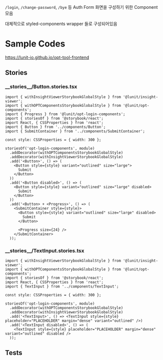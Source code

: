 `/login`, `/change-password`, `/bye` 등 Auth Form 화면을 구성하기 위한 Component 모음

대체적으로 styled-components wrapper 들로 구성되어있음

# Sample Codes

<https://lunit-io.github.io/opt-tool-frontend>

## Stories

<!-- import **/*.stories.{ts,tsx} --title-tag h3 -->

### \_\_stories\_\_/Button.stories.tsx

```tsx
import { withInsightViewerStorybookGlobalStyle } from '@lunit/insight-viewer';
import { withOPTComponentsStorybookGlobalStyle } from '@lunit/opt-components';
import { Progress } from '@lunit/opt-login-components';
import { storiesOf } from '@storybook/react';
import React, { CSSProperties } from 'react';
import { Button } from '../components/Button';
import { SubmitContainer } from '../components/SubmitContainer';

const style: CSSProperties = { width: 300 };

storiesOf('opt-login-components', module)
  .addDecorator(withOPTComponentsStorybookGlobalStyle)
  .addDecorator(withInsightViewerStorybookGlobalStyle)
  .add('<Button>', () => (
    <Button style={style} variant="outlined" size="large">
      Submit
    </Button>
  ))
  .add('<Button disabled>', () => (
    <Button style={style} variant="outlined" size="large" disabled>
      Submit
    </Button>
  ))
  .add('<Button> + <Progress>', () => (
    <SubmitContainer style={style}>
      <Button style={style} variant="outlined" size="large" disabled>
        Submit
      </Button>

      <Progress size={24} />
    </SubmitContainer>
  ));
```

### \_\_stories\_\_/TextInput.stories.tsx

```tsx
import { withInsightViewerStorybookGlobalStyle } from '@lunit/insight-viewer';
import { withOPTComponentsStorybookGlobalStyle } from '@lunit/opt-components';
import { storiesOf } from '@storybook/react';
import React, { CSSProperties } from 'react';
import { TextInput } from '../components/TextInput';

const style: CSSProperties = { width: 300 };

storiesOf('opt-login-components', module)
  .addDecorator(withOPTComponentsStorybookGlobalStyle)
  .addDecorator(withInsightViewerStorybookGlobalStyle)
  .add('<TextInput>', () => <TextInput style={style} placeholder="PLACEHOLDER" margin="dense" variant="outlined" />)
  .add('<TextInput disabled>', () => (
    <TextInput style={style} placeholder="PLACEHOLDER" margin="dense" variant="outlined" disabled />
  ));
```

<!-- importend -->

## Tests

<!-- import **/*.test.{ts,tsx} --title-tag h3 -->

<!-- importend -->

<!-- import __tests__/*.{ts,tsx} --title-tag h3 -->

<!-- importend -->
